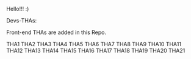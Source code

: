Hello!!! :)

Devs-THAs:

Front-end THAs are added in this Repo.

THA1
THA2
THA3
THA4
THA5
THA6
THA7
THA8
THA9
THA10
THA11
THA12
THA13
THA14
THA15
THA16
THA17
THA18
THA19
THA20
THA21








